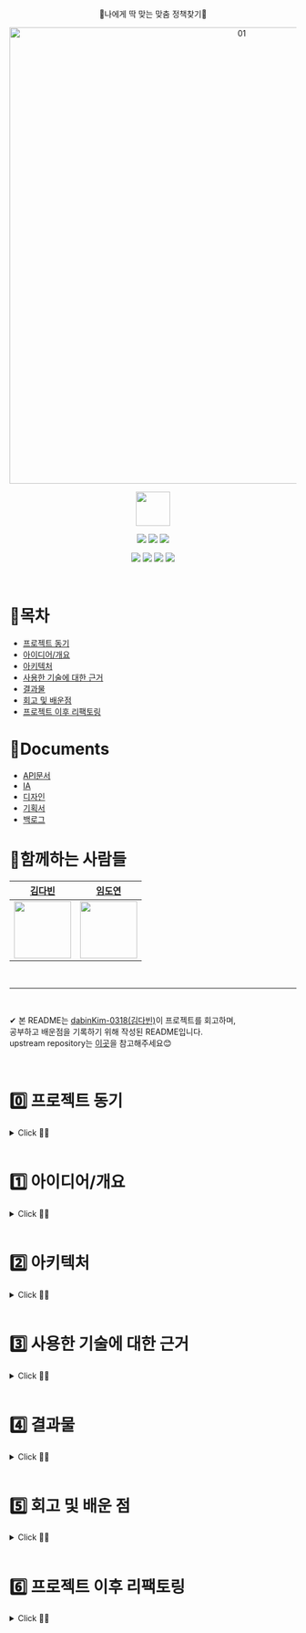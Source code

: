 
<br />
<p align='center'>
🥄나에게 딱 맞는 맞춤 정책찾기🥄
 </p>

 
<p align='center'>
<img width="800" alt="01" src="https://user-images.githubusercontent.com/84564695/180598164-f600814c-1820-43b1-afc8-6062b51060fb.png">
 </p>
 
 <p align='center'>
 <a href='https://play.google.com/store/apps/details?id=com.fork.spoonfeed'><img height="60px" src='https://play.google.com/intl/en/badges/images/generic/ko_badge_web_generic.png'/></a>
 </p>
 
<p align='center'>
    <img src="https://img.shields.io/badge/kotlin-v1.6.21-blue?logo=kotlin"/>
    <img src="https://img.shields.io/badge/Retrofit2-v2.9.0-green?logo=Retrofit2"/>
    <img src="https://img.shields.io/badge/Hilt-v2.40.5-yellow?logo=Hilt"/>
 </p>
<p align='center'>
    <img src="https://img.shields.io/badge/Moshi-v1.12.0-brightgreen?logo=Moshi"/>
    <img src="https://img.shields.io/badge/Lifecycle-v2.4.1-blue?logo=Lifecycle"/>
    <img src="https://img.shields.io/badge/OkHttp-v4.9.2-orange?logo=OkHttp"/>
    <img src="https://img.shields.io/badge/Timber-v5.0.1-blue?logo=Ttimber">
</p>

<br>

# 📌목차

- [프로젝트 동기](#reason)
- [아이디어/개요](#outline)
- [아키텍처](#structure)
- [사용한 기술에 대한 근거](#why)
- [결과물](#outputs)
- [회고 및 배운점](#learn)
- [프로젝트 이후 리팩토링](#update)


# 📌Documents
- [API문서](https://www.spoonfeed.kr/api-docs/)  
- [IA](https://www.figma.com/file/p7g2MUXTPQI099H5AhXclZ/DnD?node-id=268%3A431)
- [디자인](https://www.figma.com/file/p7g2MUXTPQI099H5AhXclZ/DnD?node-id=1030%3A12107)  
- [기획서](https://www.notion.so/21b083c5d23c41debb77ad698aaa7e65)
- [백로그](https://www.notion.so/60d9b1efc7d246b5842e1798ff1ed458?v=970b9be635df4dd985141c846728209e)



# 📌함께하는 사람들

| [김다빈](https://github.com/dabinKim-0318)                | [임도연](https://github.com/dddooo9)                |          
| ------------------------------------------------------- | -------------------------------------------------------- | 
| <img src="https://user-images.githubusercontent.com/84564695/190450439-e798897d-8049-421e-b54c-919a582a6c5d.png" width="100"> | <img src="https://user-images.githubusercontent.com/64943924/150619859-8b5f6706-3627-4b7c-a1b8-7b06a633af64.png" width="100"> | 

  <br>
  
***

<br />

✔ 본 README는 [dabinKim-0318(김다빈)](https://github.com/dabinKim-0318)이 프로젝트를 회고하며,      
공부하고 배운점을 기록하기 위해 작성된 README입니다.    
upstream repository는 [이곳](https://github.com/dnd-side-project/dnd-6th-5-android)을 참고해주세요😊      
  
  
  <br>
  
# 0️⃣ 프로젝트 동기 <a name = "reason"></a>

<details>
   <summary> Click 🙋‍♀️</summary>
<br />

- 첫 번째 대외활동이 끝난 후 팀프로젝트에 대한 아쉬움과 재미를 느꼈습니다. 그래서 현업 개발자, 디자이너분들과 함께 하나의 프로젝트를 완성해볼 수 있는 DND에서 안드로이드 개발자로 참여했습니다. 
- 프로젝트를 통해 더 성장하고 싶었고, 현업에서 활동하고 계신 개발자분, 디자이너분들과의 협업을 통해 타 분야 분들과 커뮤니케이션하는 역량도 키우고 싶어서 프로젝트를 진행했습니다
- 8주간 기획부터 개발, 릴리즈까지 경험해볼 수 있었습니다.
- 개발자로서의 마인드셋, 더 좋은 코드를 짜기 위한 방법 등 프로젝트를 시작하기 전보다 훨씬 많이 배우고 좋은 사람들도 알아갈 수 있었던 소중한 시간이었습니다.

</details>

<br>


# 1️⃣ 아이디어/개요 <a name = "outline"></a>

<details>
   <summary> Click 🙋‍♀️</summary>
<br />



  <img width="800" src = "https://user-images.githubusercontent.com/84564695/188052319-cb84d408-84d7-4c52-bf15-d4162fa9080a.png" />   

<br><br />
 
스푼피드는, 수많은 정책들 사이에서 혼란스러운 사회초년생들에게  
***맞춤 정책 정보를 쉽고 편리하게 제공하는 서비스***입니다      

현재 제공 되는 3가지 핵심 기능은 다음과 같습니다.

✔ 연령, 소득 등의 필터링을 통해 자신이 신청할 수 있는 정책 찾기   
✔ 정책 상세 정보를 확인하고 바로 신청하러 가기  
✔ 비슷한 조건을 가진 다른 사용자의 후기를 확인하는 커뮤니티  


</details>

<br>

# 2️⃣ 아키텍처  <a name = "structure"></a>

<details>
   <summary> Click 🙋‍♀️</summary>
<br />

  <img width="300" src = "https://user-images.githubusercontent.com/84564695/184577351-59081ffd-2860-47b7-9da2-f093c633d71a.JPG" />

- MVVM 아키텍쳐 설계를 통해 각 계층을 분리해 관심사를 나누고 의존성 규칙을 정한 구조로 설계했습니다.
- data / domain / presentation 로 layer를 나누고 패키징을 통해 관심사를 분리했습니다.  
- 특히 권장 아키텍쳐에서 강조하는 2가지 원칙인 "UI 기반 클래스를 가볍게 하기",  "UI와 Model(모델)을 분리하기" 규칙을 잘 지키고 있는가?를 생각하며 설계하기 위해 노력했습니다. 
- 프로젝트 설계 당시, 계층별 모듈을 나눈 멀티모듈 구조를 고민했습니다. 하지만 해당 앱이 다른 앱에 이용될 수 있는 가능성이 있다고 판단하지 않았고, 하나의 앱만 있는데, 모듈을 여러개로 나눠놓으면 코드량이 더 많게 느껴지며 유지보수 비용이 증가할 것이라 생각해 단일모듈로 설계했습니다.
- 디자인 패턴으로는, Repository Pattern 을 사용해 DataSource 캡슐화했습니다. ViewModel, LiveData 등의 Jetpack Component를 활용해 UI Controller의 과도한 책임을 막고 역할을 분리했습니다.

 
<p align='center'>
 <img width="900" src = "https://user-images.githubusercontent.com/84564695/187017988-ac6d085d-e9b9-4ffd-81f5-f4d64f44fade.png" />
 </p>
 
- 프로젝트에서는 단순히 MVVM을 "사용"했다는 것에 그쳤던 것 같았습니다. 그래서 프로젝트 이후 안드로이드 공식문서를 보고 제 나름의 언어로 해석하고 이해하며 세부적인 항목까지 공부해보고 싶다는 생각이 들었고, 아키텍쳐의 중요 개념들을 조직화하고 정리해봤습니다. 
- 특히 UI Layer 구조, UI Layer에서 사용되는 단어의 개념을 깊게 고찰하고 고민했던 부분이 가장 기억에 남습니다. "stateHolders"는 UI State를 생성하는 역할을 하며 공식문서에서 ViewModel을 예로 들고 있습니다. 
- "ViewModel은 StateHolders이다" 와 같은 단어의 개념을 아는게 사소한 일이라고 생각했습니다. 하지만 ViewModel안에서 정의될 UI state 개념과도 관련이 있어 전체적인 구조를 이해하는 데 매우 중요하고 개발자들 사이에서의 커뮤니케이션을 위해서도 반드시 숙지하고 있어야 하는 부분이라는 걸 깨달았습니다. 

#### 👉공부하며 작성했던 블로그 포스팅입니다!
| Bolg Link | 
| ------ |
| [[안드로이드 공식문서 파헤치기] 클린 아키텍쳐의 모든 것!](https://url.kr/8m15qg) | 
| [[안드로이드] 멀티모듈](https://url.kr/8m15qg) | 

</details>

<br>

# 3️⃣ 사용한 기술에 대한 근거  <a name = "why"></a>

<details>
   <summary> Click 🙋‍♀️</summary>
<br />

- 각 Stack의 링크를 클릭하시면 공부하며 작성했던 포스팅으로 이동합니다!

| Category | Stack  | Reason |
|:---|:---|:---|
| Jetpack Components | [Room](https://velog.io/@dabin/%EC%95%88%EB%93%9C%EB%A1%9C%EC%9D%B4%EB%93%9CSQLite) | 유저가 신고한 사용자의 id를 저장 후 컨텐츠를 필터링하기 위해 Room을 사용했습니다. 신고한 유저가 없을 경우 반드시 서버에서 데이터를 요청할 필요가 없기 때문에 local에 데이터를 저장해 사용하기로 결정했습니다. 신고 횟수에 제한이 없고 저장해야할 id의 수가 많아질 수 있다는 점을 고려해 sharedPreferences 대신 Room을 선택했습니다. |
| |[LiveData](https://velog.io/@dabin/%EC%95%88%EB%93%9C%EB%A1%9C%EC%9D%B4%EB%93%9C-%EA%B3%B5%EC%8B%9D%EB%AC%B8%EC%84%9C-%ED%8C%8C%ED%97%A4%EC%B9%98%EA%B8%B0-LiveData%EC%9D%98-%EB%AA%A8%EB%93%A0-%EA%B2%83) | 최신 data가 생명주기에 따라 자동으로 업데이트 되도록하기 위해 LiveData를 사용했습니다  |
| |[ViewModel](https://velog.io/@dabin/%EC%95%88%EB%93%9C%EB%A1%9C%EC%9D%B4%EB%93%9CviewModel-%EC%83%9D%EC%84%B1%EC%97%90-%EB%8C%80%ED%95%9C-%EA%B3%A0%EC%B0%B0) | 인스턴스가 소멸된 후 다시 onCreate 가 호출되며 인스턴스로 새로 생성되어도 데이터가 초기화되지 않도록 ViewModel을 사용했습니다. onSaveInstanceState()로 UI Data를 저장할 수도 있었겠지만, 대량의 UI Data를 복원하기에 적합하지 않다고 판단했습니다. 또한 서버, 데이터베이스에 접근하는 코드를 UI Controller와 분리하기 위해 ViewModel을 사용했습니다.
| |[DataBinding](https://velog.io/@dabin/%EC%95%88%EB%93%9C%EB%A1%9C%EC%9D%B4%EB%93%9CDataBinding) | findViewById 메서드에 비해, null safety, type safety 부분에서 장점이 있는 DataBinding을 사용했습니다. ViewBinding이 DataBinding보다 퍼포먼스 효율, 용량 측면에서 장점이 있지만 DataBinding은 ViewBinding역할을 할 수 있을 뿐더러, 레이아웃에서 데이터 연결 작업을 통한 역할 분리를 위해 DataBinding을 선택했습니다. |
| Dependency Injection | Hilt | 클래스간 결합도를 낮추고 원활한 리팩토링을 위해 DI를 적용했습니다. ViewModel에 대한 의존성 주입을 구현하기 편리하고 각 컴포넌트의 라이프 사이클을 자동으로 관리해주는 Hilt를 DI Framework로 활용했습니다. Hilt가 Dagger2를 기반으로 만들어졌기 때문에 Hilt에 대한 이해를 높이기 위해 Dagger2도 함께 공부할 계획입니다 |
| Network | Retrofit | 안드로이드 통신 라이브러리의 역사를 공부하면서 Deprecated된 라이브러리들과(HttpClient 등) Volley, OkHttp, Retrofit의 장단점을 비교하며 공부했습니다. 그 결과 개인적으로는 Annotation으로 HTTP 메소드를 정의해서 사용하는 Retrofit이 전체 구조를 파악하기 더 좋은 것 같아 Retrofit을 선택했습니다. JSON을 파싱해주는 Converter 연동을 지원해주기 때문에 Gson 라이브러리와 함께 사용하기 위해 선택했습니다.    |
|  |[OkHttp3](https://velog.io/@dabin/%EC%95%88%EB%93%9C%EB%A1%9C%EC%9D%B4%EB%93%9C-Android-%ED%86%B5%EC%8B%A0-%EB%9D%BC%EC%9D%B4%EB%B8%8C%EB%9F%AC%EB%A6%AC%EC%9D%98-%EC%97%AD%EC%82%AC#android-%ED%86%B5%EC%8B%A0-%EB%9D%BC%EC%9D%B4%EB%B8%8C%EB%9F%AC%EB%A6%AC%EC%9D%98-%EC%97%AD%EC%82%AC) |  Intercepter를 통해 API가 통신되는 모든 활동을 모니터링하고, 서버 통신 시간을 조절하기 위해 사용했습니다.  |
| Asynchronous Processing | [Coroutine](https://velog.io/@dabin/%EC%95%88%EB%93%9C%EB%A1%9C%EC%9D%B4%EB%93%9C-%EC%BD%94%EB%A3%A8%ED%8B%B4-%EC%8B%A4%EC%8A%B5) | api요청 시 callback을 사용하지 않고 비동기 처리를 하기 위해 Coroutine을 사용했습니다.  직관적인 함수 사용을 통해 코드의 가독성도 높일 수 있었습니다 |
| Third Party Library | Social Login | 사용자의 회원가입 과정의 번거로움을 피하기 위해 네이버, 카카오 SDK를 사용해 소셜 로그인을 구현했습니다. |
|  | Lottie | 스플래시 화면에서 애니메이션 처리가 필요했고, 고품질 애니메이션을 처리할 때 발생할 수 있는 OOM을 피하기 위해 애니메이션 라이브러리를 사용하기로 결정했습니다. 그중 백터 기반이라 용량이 적고 적용이 간단한 Lottie라이브러리를 활용했습니다. |
|  |Timber | 릴리즈 버전에서 로그를 출력하지 않고, 태그를 별도로 입력하지 않아도 되는 Timber을 사용해 Log를 남겼습니다 |
|  |Gson | Json형식인 응답 데이터를 java로 파싱하기 위해 Gson라이브러리를 사용했습니다.  |
| Strategy | Git Flow |   </li> <li><a href="https://github.com/dnd-side-project/dnd-6th-5-android/wiki/%EB%B8%8C%EB%9E%9C%EC%B9%98-%EC%A0%84%EB%9E%B5">브랜치 전략</a></li> <li><a href="https://github.com/dnd-side-project/dnd-6th-5-android/wiki/%EC%BD%94%EB%93%9C-%EC%BB%A8%EB%B2%A4%EC%85%98">코드 컨벤션</a></li>  <li><a href="https://github.com/dnd-side-project/dnd-6th-5-android/wiki/%EC%BB%A4%EB%B0%8B-%EC%BB%A8%EB%B2%A4%EC%85%98">커밋 컨벤션</a> |
| CI/CD | GitHub Action| Github Action으로 Build 과정을 검사했습니다. develop 브랜치로 병합 이후 발생한 손상을 즉시 해결 함으로 추후 손상을 해결하는 시간을 줄였습니다. |
| Other Tool | Slack, Notion, Figma, Postman | 팀원간 이슈 알림을 위해 Slack을 사용했고, 작업 진행상황공유와 디자인 작업, 백엔드 파트원과의 커뮤니케이션 등을 위해 해당 Tool들을 사용했습니다 |

</details>


<br>

# 4️⃣ 결과물  <a name = "outputs"></a>

<details>
   <summary> Click 🙋‍♀️</summary>
<br />

### 홈, 맞춤 정책 찾기   

https://user-images.githubusercontent.com/84564695/180599170-e25d2752-1d93-4700-90eb-12dd085dfacd.mp4

- 홈
  - 맞춤 정책 찾으러가기     
  - 전체, 주거, 금융 카테고리 별 정책 리스트 보기 
  - 관심있는 정책 모아보기  
- 맞춤 정책 찾기
  - 나이, 혼인여부, 재직여부, 회사규모, 중위소득, 연소득, 순자산, 세대주 여부 등의 필터링    
  - 맞춤정책 찾기 완료 다이어로그


### 맞춤 정책 자세히보기
https://user-images.githubusercontent.com/84564695/180598776-b9f9fc54-3eaa-4cb7-adb0-f262de9e5bfe.mp4

- 리스트
  - 맞춤정책 리스트로 확인하기     
  - 카테고리변경Bottomsheet  
  - 관심있는 맞춤정책 찜하기

- 상세페이지
  - 정책 지원내용, 신청 방법 등 확인하기    
  - 관심있는 맞춤정책 찜하기      
  - 정책 사이트 바로가기



### 커뮤니티
https://user-images.githubusercontent.com/84564695/180598819-65abf15b-cb4d-4b55-a886-6f97edbfffcd.mp4

- 게시글
  - 게시글리스트로 확인하기
  - 게시글 작성하기
  - 댓글 기능
- 검색
  - 카테고리별 게시글 검색

### 마이페이지


https://user-images.githubusercontent.com/84564695/184608951-3c1b241b-7309-47f0-a319-a1e1acfa6d84.mp4



- 개인정보 변경
- 관심정책 바로가기
- 작성한 게시글 바로가기
- 로그아웃
- 회원탈퇴
</details>


<br>

# 5️⃣ 회고 및 배운 점 <a name = "learn"></a>
<details>
   <summary> Click 🙋‍♀️</summary>
<br />

## ✔ 커뮤니케이션 부분
### ◼ 전면 온라인 회의
당시 코로나19가 매우 심각한 상황이었기에 프로젝트는 100% 온라인 회의로 진행되었습니다. 전면 온라인 회의로 진행한 프로젝트는 처음이었기에 다른 안드로이드 파트원뿐만 아니라 디자인, 백엔드 개발자 분들과의 원활한 소통을 위해 노력했습니다. 슬랙, 노션, 디스코드를 활용해 팀원들과 소통하였고 각 파트별 이슈관리 보드를 통해 작업 내역을 실시간으로 공유했습니다. 특히 클라이언트의 개발 진행상황을 표시하기 위해 [백로그](https://www.notion.so/60d9b1efc7d246b5842e1798ff1ed458?v=970b9be635df4dd985141c846728209e)를 작성하고 담당자, 구현여부를 작성했습니다. 클라이언트와 백엔드 개발자들이 개발과 관련된 부분에서 빠르게 소통할 수 있도록 개발자 단톡방을 따로 만들어 기술적인 문제에 신속하고 피드백할 수 있었습니다.

<br />

## ✔ 기술적인 부분
### ◼ Github Action Build Check CI 작성
반복되는 병합 과정에서 기존 Application을 손상시키지 않도록 확인하기 위해 Github Action을 이용했습니다. 중간, 최종 발표등의 데드라인이 정해진 프로젝트였기 때문에 Develop Branch에 급하게 들어오는 병합 내용에 다양한 Build 에러가 많았습니다. 이를 통한 손상을 줄이고자 Github Action으로 Build 과정을 검사했습니다. 병합 이후 발생한 손상을 즉시 해결 함으로 추후 손상을 해결하는 시간을 줄이고 개발에 집중할 수 있었습니다.

<br />

### ◼ 사용자 관점에서 코드 작성하기

 <img width="300" src = "https://user-images.githubusercontent.com/84564695/201474918-979a624b-deb3-4035-91bd-c97d0c53b01e.png" />



```
//BottomDialogMyPageFragment
    private fun setHandler() {
        val handler = Handler(Looper.getMainLooper())
        handler.postDelayed({ dialog?.dismiss() }, 140)
    }
```
개발을 하면서 단순히 기능구현에만 목적을 두고 코드를 작성하기 보다 '내가 사용자라면 이부분이 불편하지 않을까?', '여기를 개선하면 조금 더 편리하게 사용할 수 있지 않을까?'같은 생각을 하면서 개발에 임했습니다. 아이템을 정렬하는 BottomSheetDialog에서 항목 선택을 마친 후 X를 누를 때 딜레이되는 순간이 없어서 마지막에 어떤 항목을 선택했는 지 확인하기 힘들었습니다. 그래서 BottomSheetDialog가 dismiss될 때 약간의 딜레이가 되는 기능을 추가하는 등 사소한 부분이라도 사용자 관점에서 고민하며 더 나은 방법을 고민했습니다.

<br />

### ◼ 아쉬운 점- 성능 개선에 대한 고민
프로젝트에서 RecyclerView를 사용하는 화면이 많았습니다. 정책 리스트를 불러오는 화면에서 버벅이는 현상을 발견하였고, 프로젝트 이후 NestedScrollView안에 RecyclerView를 사용한 해 RecyclerView의 재활용 매커니즘이 동작하지 않아 생긴 문제라는 것을 알게됐습니다. 이를 계기로 지금까지 "동작하는 코드"에만 집중하고, "성능 최적화"에 대한 고민은 하지 않았다는 걸 깨닫게 되었습니다. 그래서 사용하는 기술의 동작방식을 깊게 공부하며 성능을 개선시킬 수 있는 부분을 고민하고 적용하기 위해 노력하게 되었습니다.

#### 👉공부하며 작성했던 블로그 포스팅입니다!
| Bolg Link | 
| ------ | 
| [[안드로이드 공식문서 파헤치기] ScrollView, NestedScrollView, ConcatAdapter의 모든 것!](https://velog.io/@dabin/%EC%95%88%EB%93%9C%EB%A1%9C%EC%9D%B4%EB%93%9C-%EA%B3%B5%EC%8B%9D%EB%AC%B8%EC%84%9C-%ED%8C%8C%ED%97%A4%EC%B9%98%EA%B8%B0-ScrollView-NestedScrollView%EC%9D%98-%EB%AA%A8%EB%93%A0-%EA%B2%83) | 

<br />

## ✔ 개인적인 성장
### ◼ 기획 경험
 
  <img width="540" src = "https://user-images.githubusercontent.com/84564695/201475079-27aeed79-2a14-4732-9233-e68f8b7c164f.png" />
<img width="200" src = "https://user-images.githubusercontent.com/84564695/201475153-31e22f3f-b0e9-4796-bb57-4418d6c3e6d0.png" />

DND는 프론트, 백엔드, 디자이너 포지션으로 이루어져있기 때문에 PM없이 하나의 서비스를 만들어야했습니다.
개발자와 디자이너 모두 기획에 참여하기 때문에 기획단계에서 저절로 기능구현의 난도와, 기간 내에 구현할 수 있는지와 같은 가능성을 고려하며 프로젝트에 임했습니다. 이전에는 어느정도 완성된 와이어프레임, IA를 보면서 더 '나은' 기획 방향을 고민하는 철저한 개발자 포지션이었다면, 이번 프로젝트에서는 아이디어 도출 즉, 맨바닥부터 '함께' 기획해야했기 때문에 기획, UI&UX에 대한 지식이 필요하다고 생각했습니다. 개발만 했다면 몰랐을 '사용자 편의성', '유저이탈을 방지하는 디자인' 등을 고민하게 되면서 UI&UX에 대한 공부욕심이 생겨 틈틈히 개인공부를 진행했습니다. 기획자의 눈으로 프로젝트를 바라볼 수 있는 눈이 생긴 것 같은 느낌이었고, 개발자도 유저 플로우를 함께 고민하며 더 좋은 사용자 경험을 제공하기 위해 노력해야겠다고 생각했습니다.

<br />

### ◼ 팀원으로부터의 배움
DND를 하면서 저보다 실력있고 경험이 많은 팀원분과 함께 프로젝트를 진행하는 경험을 했습니다. 매번 그 분의 코드에 감탄하고, 나라면 이 기능을 어떻게 구현했을까? 생각하고 비교도 해보면서 스스로 공부할 수 있는 기회가 많았습니다. 특히 SOPT29기 APPJAM에서 공식 프로젝트 기간 동안은 MVC패턴으로 프로젝트를 완성했었기 때문에 해당 프로젝트에서 MVVM아키텍쳐를 처음 적용해봤습니다. 팀원분과 아키텍쳐를 어떻게 적용할 지, 폴더링 및 Util 관리는 어떻게 할지 등 많은 논의를 하면서 MVVM에 대한 이해도 깊어지고 아키텍쳐에 대해 많은 지식을 쌓을 수 있던 경험이었습니다. 실력있고 열정있는 팀원과 함께 프로젝트를 한다는 건 다른 팀원의 성장에도 큰 도움이 된다는 걸 알았고, 저 역시 제가 아는 지식을 다른 팀원들에게 더 많이 나눠주고 공유해야겠다고 다짐한 계기였습니다.


## 👉프로젝트 이후 공부한 내용
앞서 "기술적인 부분"에서 아쉬웠던 내용을 프로젝트가 끝난 이후에 공부하고 포스팅했습니다.
| Problem |
| ------ | 
| [안드로이드 권장 아키텍쳐](https://velog.io/@dabin/%EC%95%88%EB%93%9C%EB%A1%9C%EC%9D%B4%EB%93%9C-94xy7yo3) |
| [RecyclerView 중첩 스크롤](https://velog.io/@dabin/%EC%95%88%EB%93%9C%EB%A1%9C%EC%9D%B4%EB%93%9CRecycle-View) |
| [Fragment 1편 - 사용이유/장점](https://velog.io/@dabin/%EC%95%88%EB%93%9C%EB%A1%9C%EC%9D%B4%EB%93%9C%ED%94%84%EB%9E%98%EA%B7%B8%EB%A8%BC%ED%8A%B81) |
| [Fragment 2편 - FramgmentTransaction](https://velog.io/@dabin/%EC%95%88%EB%93%9C%EB%A1%9C%EC%9D%B4%EB%93%9CFragment-2%ED%8E%B8FragmentR) |

</details>

<br>


# 6️⃣ 프로젝트 이후 리팩토링 <a name = "update"></a>

<details>
   <summary> Click 🙋‍♀️</summary>
<br />


## ✔ RecycledPool 공유를 통한 성능 최적화
- 여러 RecyclerView들이 동일한 ViewHolder를 사용하고 있었기 때문에(ViewType이 같은) Pool을 공유해서 ViewHolder를 함께 재사용하여 불필요한 ViewHolder생성을 줄이고 성능을 최적화했습니다.

- RecyclerView의 내부 class인 RecycledViewPool의 객체를 생성하여 RecyclerView들이 공유할 수 있는 pool을 생성한 후 RecyclerView가 가진 메서드인 setRecycledViewPool()의 파라미터로 생성했던 RecycledViewPool객체를 전달했습니다.

```kotlin
//MainAdapter
class MainAdapter(
    private val context: Context,
    private val homeViewModel: HomeViewModel,
    private val viewLifecycleOwner: LifecycleOwner,
    private val clickListener: (ResponseUserLikePolicyData.Data.Policy) -> Unit
) :
    ListAdapter<ResponseUserLikePolicyData.Data.Policy, RecyclerView.ViewHolder>(
        SimpleDiffUtil()
    ) {

    private val viewPool: RecyclerView.RecycledViewPool = RecyclerView.RecycledViewPool()
 
 ...
 
 class LikeViewHolder(
     ...
) : RecyclerView.ViewHolder(
    itemView.root
) {
    private val subRv = itemView.subRv
    private val adapter = MyLikePolicyAdapter(clickListener)

    init {
        subRv.adapter = adapter
        val layoutManager = LinearLayoutManager(context)
        layoutManager.recycleChildrenOnDetach = true
        layoutManager.orientation = LinearLayoutManager.HORIZONTAL
        subRv.layoutManager = layoutManager
        subRv.setRecycledViewPool(viewPool)
        homeViewModel.myLikePolicyList.observe(viewLifecycleOwner) { myLikePolicyList ->
            adapter.submitList(myLikePolicyList)
        }
    }
}
    ...
```
![image (1)](https://user-images.githubusercontent.com/84564695/201341798-06ca859e-9815-4a3a-b803-c5db5e8bbc2b.jpg)


- bind될 때마다 pool의 참조값을 로그로 확인해봤더니, 두 adapter가 같은 Pool을 사용하고 있음을 알 수 있었습니다.
- 자세한 내용은 [포스팅](https://velog.io/@dabin/%EC%95%88%EB%93%9C%EB%A1%9C%EC%9D%B4%EB%93%9C-RecyclerView-%EC%84%B1%EB%8A%A5-%EA%B0%9C%EC%84%A0)을 참고해주세요!
<br/>  

**👉RecyclerView를 잘 사용하기 위해 공부하며 정리한 내용입니다!**
| RecyclerView 파헤치기 |
| ------ |
| [RecyclerView - 1편(구조, 탄생배경)](https://velog.io/@dabin/%EC%95%88%EB%93%9C%EB%A1%9C%EC%9D%B4%EB%93%9CRecycle-View) | 
| [RecyclerView - 2편(ViewHolder수명주기)](https://velog.io/@dabin/%EC%95%88%EB%93%9C%EB%A1%9C%EC%9D%B4%EB%93%9C-%EA%B3%B5%EC%8B%9D%EB%AC%B8%EC%84%9C-%ED%8C%8C%ED%97%A4%EC%B9%98%EA%B8%B0-RecyclerView%EC%9D%98-%EB%AA%A8%EB%93%A0-%EA%B2%83-2%ED%83%84ViewHolder%EC%88%98%EB%AA%85%EC%A3%BC%EA%B8%B0)  |
| [RecyclerView - 3편(RecyclerdViewPool)](https://velog.io/@dabin/%EC%95%88%EB%93%9C%EB%A1%9C%EC%9D%B4%EB%93%9C-RecyclerView-%EC%84%B1%EB%8A%A5-%EA%B0%9C%EC%84%A0) | 
| [RecyclerView- 4편(notifyDataSetChanged의 문제점)](https://velog.io/@dabin/%EC%95%88%EB%93%9C%EB%A1%9C%EC%9D%B4%EB%93%9C-%EA%B3%B5%EC%8B%9D%EB%AC%B8%EC%84%9C-%ED%8C%8C%ED%97%A4%EC%B9%98%EA%B8%B0-RecyclerView%EC%9D%98-%EB%AA%A8%EB%93%A0-%EA%B2%83-4%ED%8E%B8notifyDataSetChanged%EC%9D%98-%EB%AC%B8%EC%A0%9C%EC%A0%90)  |


  <br/><br/>  


## ✔  RecyclerView ViewHolder inner class 변경
```kotlin
  inner class MyLikePolicyHomeViewHolder(private val binding: ItemInterastedPolicyBinding) : RecyclerView.ViewHolder(binding.root) {
        fun onBind(data: ResponseUserLikePolicyData.Data.Policy) {
           ...
        }
```
- 메모리 누수에 대해 공부하던 중 inner class 사용 시 불필요한 outer class 참조로 메모리 누수가 발생할 수 있다는 것을 알게되었습니다

```kotlin
   class MyLikePolicyHomeViewHolder(private val binding: ItemInterastedPolicyBinding) : RecyclerView.ViewHolder(binding.root) {
        fun onBind(data: ResponseUserLikePolicyData.Data.Policy) {
           ...
        }
```
- RecyclerView의 ViewHolder를 inner class로 정의하고 있었는데 반드시 inner class로 사용할 이유가 없었기 때문에 nested class로 변경했습니다
  <br/><br/>  

## ✔  UI Controller에서 UI State를 조작하는 코드 수정
```kotlin
     private fun setObserver() {
        communityPostViewModel.postDetailData.observe(this) {
            setCategoryBackground(it.category)
            if (it.author == communityPostViewModel.getUserData()?.nickname) setPostEditWriterClickListener()
            else setPostEditUserClickListener()
        }
     ...
  }
```
  - 게시글의 작성자 닉네임과와 유저의 닉네임 여부 일치로 게시글 더보기 버튼을 클릭했을 때 이벤트 로직 분기 처리가 필요했습니다
  - 안드로이드 권장 아키텍쳐를 다시 공부한 이후, 해당 코드는 UI Controller가 Data를 직접 가공하고 있어 "관심사 분리"에서 벗어난 코드임을 알게됐습니다
```kotlin
      private fun setObserver() {
       communityPostViewModel.isWriter.observe(this) { writer ->
            if (writer) setPostEditWriterClickListener()
            else setPostEditUserClickListener()
        }
```
  - CommunityPostViewModel에서 게시글 작성자 여부를 Boolean형 데이터로 저장하는 LiveData를 선언한 후, 작성자 여부 분기처리 비즈니스 로직을 작성했습니다
  - UI Controller인 CommunityPostActivity에서는 isWriter 의 true/false에 따라 클릭 이벤트를 수동적으로 업데이트하는 역할만을 담당합니다.
  
  <br/><br/>  
  
## ✔  경계 조건 캡슐화
  ```kotlin
     private fun setRegisterForActivityResult() {
        registerForActivity =
            registerForActivityResult(ActivityResultContracts.StartActivityForResult()) { activityResult ->
              
              ...
  
              //변경전
              if (activityResult.data?.getStringExtra(CommunityPostInfoUpdateActivity.INFO_NOT_UPDATE_RESULT_KEY) == null) {
                   ...
                } else Toast.makeText(this, "상세정보를 확인해주세요", Toast.LENGTH_SHORT).show()
  
             //변경후
              if (checkFromInfo(activityResult)) {
                   ...
                } else Toast.makeText(this, "상세정보를 확인해주세요", Toast.LENGTH_SHORT).show()
            }
    }
  ```
-  if문의 조건으로 사용되는 코드가 복잡한 경우 함수로 만들어 가독성 좋게 수정하였습니다.
  
  <br/><br/>  

## ✔  intent를 보내는 보일러 플레이트 코드 개선
```kotlin
private fun initClick() {
        with(binding) {
            ivHomeAllBackground.setOnClickListener {
                val intent = Intent(requireContext(), PolicyListActivity::class.java).let {
                    it.putExtra(CATEGORY, ALL)
                }
                startActivity(intent)
            }
            ivHomeDwellingBackground.setOnClickListener {
                val intent = Intent(requireContext(), PolicyListActivity::class.java).let {
                    it.putExtra(CATEGORY, DWELLING)
                }
                startActivity(intent)
            }
            ivHomeFinanceBackground.setOnClickListener {
                val intent = Intent(requireContext(), PolicyListActivity::class.java).let {
                    it.putExtra(CATEGORY, FINANCE)
                }
                startActivity(intent)
            }
          ...
        }
    }

```
- Home 화면에서 전체/주거/금융 카테고리 클릭시 정책 리스트 화면으로 이동되는 플로우에서, intent를 보내는 보일러 플레이트 코드를 개선할 수 있겠다는 생각이 들었습니다
  <br/><br/>  
```kotlin
//PolicyListActivity
class PolicyListActivity :
    BaseViewUtil.BaseAppCompatActivity<ActivityPolicyListBinding>(R.layout.activity_policy_list) {
    
      ...
    companion object {
        const val CATEGORY = "CATEGORY"

        fun start(context: Context, category: String) {
            val intent = Intent(context, PolicyListActivity::class.java).putExtra(CATEGORY, category)
            context.startActivity(intent)
        }
      }
    }
    
//HomeFragment
private fun initClick() {
        with(binding) {
            ivHomeAllBackground.setOnClickListener { PolicyListActivity.start(requireContext(), ALL) }
            ivHomeDwellingBackground.setOnClickListener { PolicyListActivity.start(requireContext(), DWELLING) }
            ivHomeFinanceBackground.setOnClickListener { PolicyListActivity.start(requireContext(), FINANCE) }
   }
```
- intent를 받는 PolicyListActivity 에서 companion oboject 블럭 안에 `start(context: Context, category: String)` 메서드를 선언했습니다
- 외부에서 `start(context: Context, category: String)` 메서드를 여러번 호출해야 하고 인스턴스 생성 없이 사용하기 위해 companion oboject 블럭 안에서 사용했습니다.
- start라는 메서드 네이밍을 통해 클릭 이벤트 발생 시 PolicyListActivity로 이동된다는 것을 직관적으로 알 수 있도록 코드를 작성했습니다.
  <br/><br/>  
 
## ✔  inflater 중복 생성 방지
```kotlin
   override fun onCreateViewHolder(parent: ViewGroup, viewType: Int): MyLikePolicyAdapter.MyLikePolicyHomeViewHolder {
        val binding = ItemInterastedPolicyBinding.inflate(LayoutInflater.from(parent.context), parent, false)
      
        return MyLikePolicyHomeViewHolder(binding)
    }

```
- RecyclerView를 사용하던 중 ViewHolder가 Create될 때 마다 inflater가 매번 생성되는 것을 개선할 수 있겠다고 생각했습니다

```kotlin
 private lateinit var inflater: LayoutInflater //전역 변수로 선언

   override fun onCreateViewHolder(parent: ViewGroup, viewType: Int): MyLikePolicyAdapter.MyLikePolicyHomeViewHolder {
          if (!::inflater.isInitialized) //변수를 객체로 엑세스하여 객체에 대한 속성 참조
            inflater = LayoutInflater.from(parent.context)
            
        val binding = ItemInterastedPolicyBinding.inflate(inflater, parent, false)
      
        return MyLikePolicyHomeViewHolder(binding)
    }

```
- 코틀린 표준 라이브러리에서 제공하는 함수인 isInitialized을 사용해 지연 초기화 속성이 초기화되었는지 검사했습니다.
- inflater의 할당 여부를 확인하고, 중복 생성을 방지했습니다.

  <br/><br/>  

</details>

